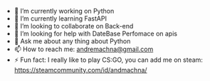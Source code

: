 
- 🔭 I’m currently working on Python
- 🌱 I’m currently learning FastAPI
- 👯 I’m looking to collaborate on Back-end
- 🤔 I’m looking for help with DateBase Perfomace on apis
- 💬 Ask me about any thing about Python
- 📫 How to reach me: andremachna@gmail.com
- ⚡ Fun fact: I really like to play CS:GO, you can add me on steam: https://steamcommunity.com/id/andmachna/
